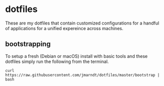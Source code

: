 # dotfiles
These are my dotfiles that contain customized configurations for a handful of applications for a unified expereince across machines.

## bootstrapping
To setup a fresh (Debian or macOS) install with basic tools and these dotfiles simply run the following from the terminal.
```
curl https://raw.githubusercontent.com/jmarndt/dotfiles/master/bootstrap | bash
```